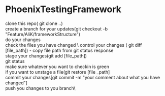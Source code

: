 # PhoenixTestingFramework

clone this repo( git clone ..) \
create a branch for your updates(git checkout -b "Feature/AliK/frameworkStructure")\
do your changes\
check the files you have changed \ 
control your changes ( git diff [file_path]) - copy file path from git status response\
stage your changes(git add [file_path]) \
git status\
make sure whatever you want to checkin is green\
if you want to unstage a file(git restore [file _path]\
commit your changes[git commit -m "your comment about what you have changed"]\
push you changes to you branch\

